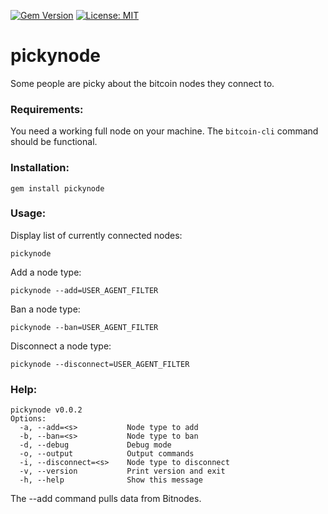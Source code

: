 [![Gem Version](https://badge.fury.io/rb/pickynode.svg)](https://badge.fury.io/rb/pickynode) [![License: MIT](https://img.shields.io/badge/License-MIT-yellow.svg)](https://opensource.org/licenses/MIT)
# pickynode

Some people are picky about the bitcoin nodes they connect to.

### Requirements:

You need a working full node on your machine. The `bitcoin-cli` command should be functional.

### Installation:

```
gem install pickynode
```

### Usage:

Display list of currently connected nodes:

```
pickynode
```

Add a node type:
```
pickynode --add=USER_AGENT_FILTER
```

Ban a node type:
```
pickynode --ban=USER_AGENT_FILTER
```

Disconnect a node type:

```
pickynode --disconnect=USER_AGENT_FILTER
```

### Help:

```
pickynode v0.0.2
Options:
  -a, --add=<s>           Node type to add
  -b, --ban=<s>           Node type to ban
  -d, --debug             Debug mode
  -o, --output            Output commands
  -i, --disconnect=<s>    Node type to disconnect
  -v, --version           Print version and exit
  -h, --help              Show this message
```

The --add command pulls data from Bitnodes.
